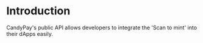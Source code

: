 # Introduction

CandyPay's public API allows developers to integrate the 'Scan to mint' into their dApps easily.

